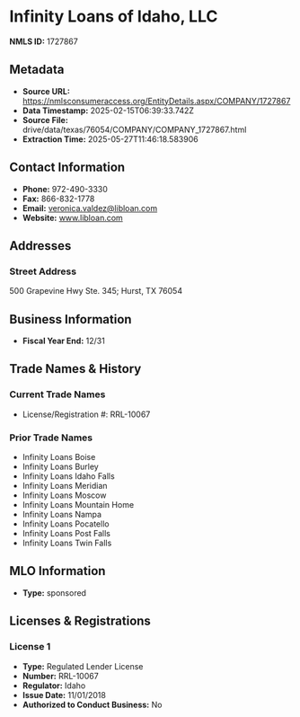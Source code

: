# Infinity Loans of Idaho, LLC

**NMLS ID:** 1727867

## Metadata
- **Source URL:** https://nmlsconsumeraccess.org/EntityDetails.aspx/COMPANY/1727867
- **Data Timestamp:** 2025-02-15T06:39:33.742Z
- **Source File:** drive/data/texas/76054/COMPANY/COMPANY_1727867.html
- **Extraction Time:** 2025-05-27T11:46:18.583906

## Contact Information
- **Phone:** 972-490-3330
- **Fax:** 866-832-1778
- **Email:** veronica.valdez@libloan.com
- **Website:** www.libloan.com

## Addresses
### Street Address
500 Grapevine Hwy Ste. 345; Hurst, TX 76054

## Business Information
- **Fiscal Year End:** 12/31

## Trade Names & History
### Current Trade Names
- License/Registration #: RRL-10067

### Prior Trade Names
- Infinity Loans Boise
- Infinity Loans Burley
- Infinity Loans Idaho Falls
- Infinity Loans Meridian
- Infinity Loans Moscow
- Infinity Loans Mountain Home
- Infinity Loans Nampa
- Infinity Loans Pocatello
- Infinity Loans Post Falls
- Infinity Loans Twin Falls

## MLO Information
- **Type:** sponsored

## Licenses & Registrations

### License 1
- **Type:** Regulated Lender License
- **Number:** RRL-10067
- **Regulator:** Idaho
- **Issue Date:** 11/01/2018
- **Authorized to Conduct Business:** No
